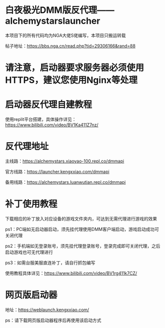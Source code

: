 # 白夜极光DMM版反代理——alchemystarslauncher
本项目下的所有代码均为NGA大佬S佬编写，本项目只搬运转载

帖子地址：https://bbs.nga.cn/read.php?tid=29306166&rand=88

# 请注意，启动器要求服务器必须使用HTTPS，建议您使用Nginx等处理

# 启动器反代理自建教程
使用replit平台搭建，具体操作详见：https://www.bilibili.com/video/BV1Ka411Z7nz/

# 反代理地址
主线路：https://alchemystars.xiaoyao-100.repl.co/dmmapi

官方线路：https://launcher.kengxxiao.com/dmmapi

备用线路：https://alchemystars.luanwutian.repl.co/dmmapi

# 补丁使用教程
下载相应的补丁放入对应设备的游戏文件夹内，可达到无需代理进行游戏的效果

ps1：PC端如无启动器启动，须先挂代理使用DMM客户端启动，游戏启动成功可关闭代理

ps2：手机端如无登录账号，须先挂代理登录账号，登录完成即可关闭代理，之后启动游戏也可无代理进行

ps3：如需台服美服直连补丁，请自行抓包编写

使用教程具体详见：https://www.bilibili.com/video/BV1rg411k7CZ/


# 网页版启动器
地址：https://weblaunch.kengxxiao.com/

ps：请下载网页版启动器程序后再使用该启动方式
